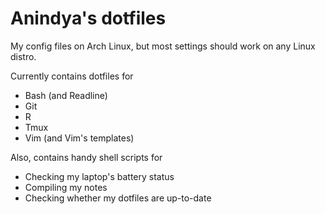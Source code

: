 # Anindya's dotfiles
My config files on Arch Linux, but most settings should work on any Linux distro.

Currently contains dotfiles for
* Bash (and Readline)
* Git
* R
* Tmux
* Vim (and Vim's templates)

Also, contains handy shell scripts for
* Checking my laptop's battery status
* Compiling my notes
* Checking whether my dotfiles are up-to-date
